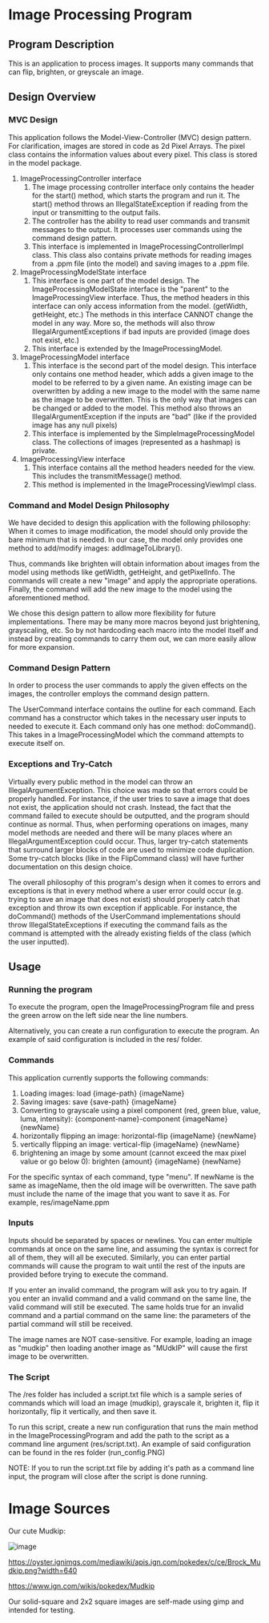 # Image Processing Program

## Program Description

This is an application to process images. It supports many commands
that can flip, brighten, or greyscale an image.

## Design Overview
### MVC Design
This application follows the Model-View-Controller (MVC) design pattern. For clarification, images 
are stored in code as 2d Pixel Arrays. The pixel class contains the information values about
every pixel. This class is stored in the model package.

1. ImageProcessingController interface
   1. The image processing controller interface only contains the header for the start() method,
   which starts the program and run it. The start() method throws an IllegalStateException if 
   reading from the input or transmitting to the output fails.
   2. The controller has the ability to read user commands and transmit messages to the output. It
   processes user commands using the command design pattern.
   3. This interface is implemented in ImageProcessingControllerImpl class. This class also contains
   private methods for reading images from a .ppm file (into the model) and saving images 
   to a .ppm file. 
2. ImageProcessingModelState interface
   1. This interface is one part of the model design. The ImageProcessingModelState interface 
   is the "parent" to the ImageProcessingView interface. Thus, the method headers in this interface
   can only access information from the model. (getWidth, getHeight, etc.) The methods in this
   interface CANNOT change the model in any way. More so, the methods will also 
   throw IllegalArgumentExceptions if bad inputs are provided (image does not exist, etc.)
   2. This interface is extended by the ImageProcessingModel. 
3. ImageProcessingModel interface
   1. This interface is the second part of the model design. This interface only contains one 
   method header, which adds a given image to the model to be referred to by a given name. An
   existing image can be overwritten by adding a new image to the model with the same name as 
   the image to be overwritten. This is the only way that images can be changed or added to the
   model. This method also throws an IllegalArgumentException if the inputs are "bad" (like if
   the provided image has any null pixels)
   2. This interface is implemented by the SimpleImageProcessingModel class. The collections of
   images (represented as a hashmap) is private.
4. ImageProcessingView interface
   1. This interface contains all the method headers needed for the view. This includes
   the transmitMessage() method.
   2. This method is implemented in the ImageProcessingViewImpl class.

### Command and Model Design Philosophy

We have decided to design this application with the following philosophy: 
When it comes to image modification, the model should only provide the bare
minimum that is needed. In our case, the model only provides one method to add/modify images:
addImageToLibrary(). 

Thus, commands like brighten will obtain information about images from the model using
methods like getWidth, getHeight, and getPixelInfo. The commands will create a new "image"
and apply the appropriate operations. Finally, the command will add the new image to the model
using the aforementioned method.

We chose this design pattern to allow more flexibility for future 
implementations. There may be many more macros beyond just brightening, grayscaling, etc.
So by not hardcoding each macro into the model itself and instead by creating commands
to carry them out, we can more easily allow for more expansion.


### Command Design Pattern

In order to process the user commands to apply the given effects on the images, the controller
employs the command design pattern.

The UserCommand interface contains the outline for each command. Each command has a constructor
which takes in the necessary user inputs to needed to execute it. Each command only has one method:
doCommand(). This takes in a ImageProcessingModel which the command attempts to execute itself on.

### Exceptions and Try-Catch

Virtually every public method in the model can throw an IllegalArgumentException. This choice was 
made so that errors could be properly handled. For instance, if the user tries to save a image
that does not exist, the application should not crash. Instead, the fact that the command
failed to execute should be outputted, and the program should continue as normal. Thus, when 
performing operations on images, many model methods are needed and there will be many places where
an IllegalArgumentException could occur. Thus, larger try-catch statements that surround larger
blocks of code are used to minimize code duplication. Some try-catch blocks (like in the 
FlipCommand class) will have further documentation on this design choice.

The overall philosophy of this program's design when it comes to errors and exceptions
is that in every method where a user error could occur (e.g. trying to save an image that
does not exist) should properly catch that exception and throw its own exception if applicable.
For instance, the doCommand() methods of the UserCommand implementations should throw 
IllegalStateExceptions if executing the command fails as the command is attempted with 
the already existing fields of the class (which the user inputted). 


## Usage

### Running the program

To execute the program, open the ImageProcessingProgram file and press the
green arrow on the left side near the line numbers. 

Alternatively, you can create a run configuration to execute the program. 
An example of said configuration is included in the res/ folder. 



### Commands
This application currently supports the following commands:
1. Loading images: load {image-path} {imageName} 
2. Saving images: save {save-path} {imageName}
3. Converting to grayscale using a pixel component (red, green blue, value, luma, intensity):
   {component-name}-component {imageName} {newName}
4. horizontally flipping an image: horizontal-flip {imageName} {newName}
5. vertically flipping an image: vertical-flip {imageName} {newName}
6. brightening an image by some amount (cannot exceed the max pixel value or go below 0):
   brighten {amount} {imageName} {newName}

For the specific syntax of each command, type "menu". If newName is the same as imageName,
then the old image will be overwritten. The save path must include the name of the image
that you want to save it as. For example, res/imageName.ppm

### Inputs

Inputs should be separated by spaces or newlines. You can enter multiple
commands at once on the same line, and assuming the syntax is correct for all
of them, they will all be executed. Similarly, you can enter partial commands
will cause the program to wait until the rest of the inputs are provided before
trying to execute the command. 

If you enter an invalid command, the program will ask you to try again. If you
enter an invalid command and a valid command on the same line, the valid
command will still be executed. The same holds true for an invalid command and a partial
command on the same line: the parameters of the partial command will still be
received.

The image names are NOT case-sensitive. For example, loading an image as "mudkip"
then loading another image as "MUdkIP" will cause the first image to be
overwritten. 

### The Script

The /res folder has included a script.txt file which is a sample series of commands which will
load an image (mudkip), grayscale it, brighten it, flip it horizontally, flip it vertically,
and then save it. 

To run this script, create a new run configuration that runs the main method in
the ImageProcessingProgram and add the path to the script as a command line argument 
(res/script.txt). An example of said configuration can be found in the res folder (run_config.PNG)

NOTE: If you to run the script.txt file by adding it's path as a command line input, the program 
will close after the script is done running. 


# Image Sources

Our cute Mudkip:
   
![image](https://user-images.githubusercontent.com/91173669/172420508-6c48594d-e49d-48df-986f-c9852c7d5313.png)

https://oyster.ignimgs.com/mediawiki/apis.ign.com/pokedex/c/ce/Brock_Mudkip.png?width=640

https://www.ign.com/wikis/pokedex/Mudkip


Our solid-square and 2x2 square images are self-made using gimp and intended for testing.
